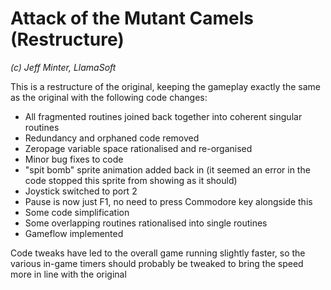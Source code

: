# Attack of the Mutant Camels (Restructure)  
*(c) Jeff Minter, LlamaSoft*  

This is a restructure of the original, keeping the gameplay exactly the same as the original with the following code changes:  

* All fragmented routines joined back together into coherent singular routines  
* Redundancy and orphaned code removed  
* Zeropage variable space rationalised and re-organised  
* Minor bug fixes to code  
* "spit bomb" sprite animation added back in (it seemed an error in the code stopped this sprite from showing as it should)
* Joystick switched to port 2
* Pause is now just F1, no need to press Commodore key alongside this
* Some code simplification
* Some overlapping routines rationalised into single routines
* Gameflow implemented  

Code tweaks have led to the overall game running slightly faster, so the various in-game timers should probably be tweaked to bring the speed more in line with the original
